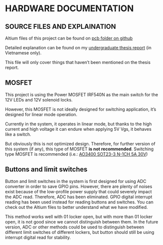 # HARDWARE DOCUMENTATION

## SOURCE FILES AND EXPLAINATION

Altium files of this project can be found on [pcb folder on github]

Detailed explanation can be found on my [undergraduate thesis report] (in Vietnamese only).

This file will only cover things that haven’t been mentioned on the thesis report.

## MOSFET
This project is using the Power MOSFET IRF540N as the main switch for the 12V LEDs and 12V solenoid locks.

However, this MOSFET is not ideally designed for switching application, it’s designed for linear mode operation. 

Currently in the system, it operates in linear mode, but thanks to the high current and high voltage it can endure when applying 5V Vgs, it behaves like a switch. 

But obviously this is not optimized design. Therefore, for further version of this system (if any), this type of MOSFET **is not recommended**. Switching type MOSFET is recommended (i.e.: [AO3400 SOT23-3 N-1CH 5A 30V])

## Buttons and limit switches
Button and limit switches in the system is first designed for using ADC converter in order to save GPIO pins. However, there are plenty of noises exist because of the low-profile power supply that could severely impact the ADC read. Therefore, ADC has been eliminated. GPIO digital interrupt reading has been used instead for reading buttons and switches. You can check out the Altium files to better understand what we have modified.

This method works well with 01 locker open, but with more than 01 locker open, it is not good since we cannot distinguish between them. In the future version, ADC or other methods could be used to distinguish between different limit switches of different lockers, but button should still be using interrupt digital read for stability.

<!-- Links -->
[pcb folder on github]: https://github.com/minhan74/MIS-Locker/tree/master/pcb
[undergraduate thesis report]: https://bit.ly/DMA_undergrad
[AO3400 SOT23-3 N-1CH 5A 30V]: https://icdayroi.com/ao3400-sot23-3-n-1ch-5a-30v